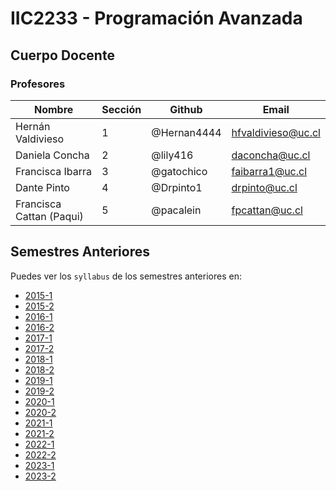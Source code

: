 # IIC2233 - Programación Avanzada

## Cuerpo Docente

### Profesores

| Nombre                  | Sección | Github      | Email              |
| ----------------------- | ------- | ----------- | ------------------ |
| Hernán Valdivieso       | 1       | @Hernan4444 | hfvaldivieso@uc.cl |
| Daniela Concha          | 2       | @lily416    | daconcha@uc.cl     |
| Francisca Ibarra        | 3       | @gatochico  | faibarra1@uc.cl    |
| Dante Pinto             | 4       | @Drpinto1   | drpinto@uc.cl      |
| Francisca Cattan (Paqui) | 5       | @pacalein   | fpcattan@uc.cl     |

## Semestres Anteriores

Puedes ver los `syllabus` de los semestres anteriores en:
- [2015-1](https://github.com/IIC2233-2015-1/syllabus)
- [2015-2](https://github.com/IIC2233-2015-2/syllabus)
- [2016-1](https://github.com/IIC2233-2016-1/syllabus)
- [2016-2](https://github.com/IIC2233-2016-02/Syllabus)
- [2017-1](https://github.com/IIC2233/Syllabus-2017-1)
- [2017-2](https://github.com/IIC2233/Syllabus-2017-2)
- [2018-1](https://github.com/IIC2233/Syllabus-2018-1)
- [2018-2](https://github.com/IIC2233/Syllabus-2018-2)
- [2019-1](https://github.com/IIC2233/syllabus-2019-1)
- [2019-2](https://github.com/IIC2233/syllabus-2019-2)
- [2020-1](https://github.com/IIC2233/syllabus-2020-1)
- [2020-2](https://github.com/IIC2233/syllabus-2020-2)
- [2021-1](https://github.com/IIC2233/syllabus-2021-1)
- [2021-2](https://github.com/IIC2233/syllabus-2021-2)
- [2022-1](https://github.com/IIC2233/syllabus-2022-1)
- [2022-2](https://github.com/IIC2233/Syllabus-2022-2)
- [2023-1](https://github.com/IIC2233/Syllabus-2023-1)
- [2023-2](https://github.com/IIC2233/Syllabus-2023-2)

